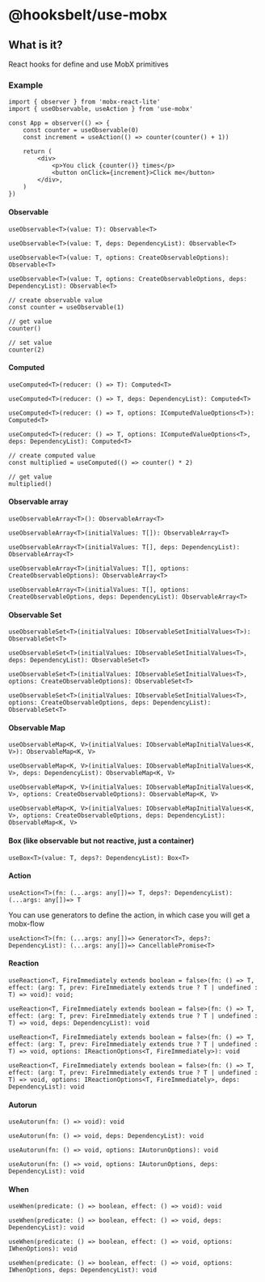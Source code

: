 # @hooksbelt/use-mobx

## What is it?

React hooks for define and use MobX primitives

### Example

```tsx
import { observer } from 'mobx-react-lite'
import { useObservable, useAction } from 'use-mobx'

const App = observer(() => {
    const counter = useObservable(0)
    const increment = useAction(() => counter(counter() + 1))

    return (
        <div>
            <p>You click {counter()} times</p>
            <button onClick={increment}>Click me</button>
        </div>,
    )
})
```

#### Observable

```tsx
useObservable<T>(value: T): Observable<T>
```

```tsx
useObservable<T>(value: T, deps: DependencyList): Observable<T>
```

```tsx
useObservable<T>(value: T, options: CreateObservableOptions): Observable<T>
```

```tsx
useObservable<T>(value: T, options: CreateObservableOptions, deps: DependencyList): Observable<T>
```

```tsx
// create observable value
const counter = useObservable(1)

// get value
counter()

// set value
counter(2)
```

#### Computed

```tsx
useComputed<T>(reducer: () => T): Computed<T>
```

```tsx
useComputed<T>(reducer: () => T, deps: DependencyList): Computed<T>
```

```tsx
useComputed<T>(reducer: () => T, options: IComputedValueOptions<T>): Computed<T>
```

```tsx
useComputed<T>(reducer: () => T, options: IComputedValueOptions<T>, deps: DependencyList): Computed<T>
```

```tsx
// create computed value
const multiplied = useComputed(() => counter() * 2)

// get value
multiplied()
```

#### Observable array

```tsx
useObservableArray<T>(): ObservableArray<T>
```

```tsx
useObservableArray<T>(initialValues: T[]): ObservableArray<T>
```

```tsx
useObservableArray<T>(initialValues: T[], deps: DependencyList): ObservableArray<T>
```

```tsx
useObservableArray<T>(initialValues: T[], options: CreateObservableOptions): ObservableArray<T>
```

```tsx
useObservableArray<T>(initialValues: T[], options: CreateObservableOptions, deps: DependencyList): ObservableArray<T>
```

#### Observable Set

```tsx
useObservableSet<T>(initialValues: IObservableSetInitialValues<T>): ObservableSet<T>
```

```tsx
useObservableSet<T>(initialValues: IObservableSetInitialValues<T>, deps: DependencyList): ObservableSet<T>
```

```tsx
useObservableSet<T>(initialValues: IObservableSetInitialValues<T>, options: CreateObservableOptions): ObservableSet<T>
```

```tsx
useObservableSet<T>(initialValues: IObservableSetInitialValues<T>, options: CreateObservableOptions, deps: DependencyList): ObservableSet<T>
```

#### Observable Map

```tsx
useObservableMap<K, V>(initialValues: IObservableMapInitialValues<K, V>): ObservableMap<K, V>
```

```tsx
useObservableMap<K, V>(initialValues: IObservableMapInitialValues<K, V>, deps: DependencyList): ObservableMap<K, V>
```

```tsx
useObservableMap<K, V>(initialValues: IObservableMapInitialValues<K, V>, options: CreateObservableOptions): ObservableMap<K, V>
```

```tsx
useObservableMap<K, V>(initialValues: IObservableMapInitialValues<K, V>, options: CreateObservableOptions, deps: DependencyList): ObservableMap<K, V>
```

#### Box (like observable but not reactive, just a container)

```tsx
useBox<T>(value: T, deps?: DependencyList): Box<T>
```

#### Action

```tsx
useAction<T>(fn: (...args: any[])=> T, deps?: DependencyList): (...args: any[])=> T
```

You can use generators to define the action, in which case you will get a mobx-flow

```tsx
useAction<T>(fn: (...args: any[])=> Generator<T>, deps?: DependencyList): (...args: any[])=> CancellablePromise<T>
```

#### Reaction

```tsx
useReaction<T, FireImmediately extends boolean = false>(fn: () => T, effect: (arg: T, prev: FireImmediately extends true ? T | undefined : T) => void): void;
```

```tsx
useReaction<T, FireImmediately extends boolean = false>(fn: () => T, effect: (arg: T, prev: FireImmediately extends true ? T | undefined : T) => void, deps: DependencyList): void
```

```tsx
useReaction<T, FireImmediately extends boolean = false>(fn: () => T, effect: (arg: T, prev: FireImmediately extends true ? T | undefined : T) => void, options: IReactionOptions<T, FireImmediately>): void
```

```tsx
useReaction<T, FireImmediately extends boolean = false>(fn: () => T, effect: (arg: T, prev: FireImmediately extends true ? T | undefined : T) => void, options: IReactionOptions<T, FireImmediately>, deps: DependencyList): void
```

#### Autorun

```tsx
useAutorun(fn: () => void): void
```

```tsx
useAutorun(fn: () => void, deps: DependencyList): void
```

```tsx
useAutorun(fn: () => void, options: IAutorunOptions): void
```

```tsx
useAutorun(fn: () => void, options: IAutorunOptions, deps: DependencyList): void
```

#### When

```tsx
useWhen(predicate: () => boolean, effect: () => void): void
```

```tsx
useWhen(predicate: () => boolean, effect: () => void, deps: DependencyList): void
```

```tsx
useWhen(predicate: () => boolean, effect: () => void, options: IWhenOptions): void
```

```tsx
useWhen(predicate: () => boolean, effect: () => void, options: IWhenOptions, deps: DependencyList): void
```
